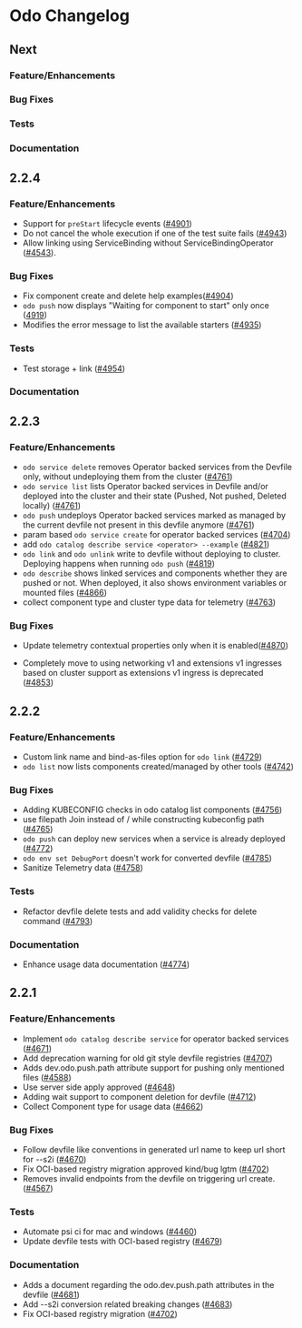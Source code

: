 #  Odo Changelog

## Next

### Feature/Enhancements

### Bug Fixes

### Tests

### Documentation

## 2.2.4

### Feature/Enhancements

- Support for `preStart` lifecycle events ([#4901](https://github.com/openshift/odo/issues/4901))
- Do not cancel the whole execution if one of the test suite fails ([#4943](https://github.com/openshift/odo/issues/4943))
- Allow linking using ServiceBinding without ServiceBindingOperator ([#4543](https://github.com/openshift/odo/issues/4543)).

### Bug Fixes

- Fix component create and delete help examples([#4904](https://github.com/openshift/odo/pull/4904))
- `odo push` now displays "Waiting for component to start" only once ([4919](https://github.com/openshift/odo/pull/4919))
- Modifies the error message to list the available starters ([#4935](https://github.com/openshift/odo/pull/4935))

### Tests

- Test storage + link ([#4954](https://github.com/openshift/odo/pull/4954))

### Documentation

## 2.2.3

### Feature/Enhancements

- `odo service delete` removes Operator backed services from the Devfile only, without undeploying them from the cluster ([#4761](https://github.com/openshift/odo/pull/4761))
- `odo service list` lists Operator backed services in Devfile and/or deployed into the cluster and their state (Pushed, Not pushed, Deleted locally) ([#4761](https://github.com/openshift/odo/pull/4761))
- `odo push` undeploys Operator backed services marked as managed by the current devfile not present in this devfile anymore ([#4761](https://github.com/openshift/odo/pull/4761))
- param based `odo service create` for operator backed services ([#4704](https://github.com/openshift/odo/pull/4704))
- add `odo catalog describe service <operator> --example` ([#4821](https://github.com/openshift/odo/pull/4821))
- `odo link` and `odo unlink` write to devfile without deploying to cluster. Deploying happens when running `odo push` ([#4819](https://github.com/openshift/odo/pull/4819))
- `odo describe` shows linked services and components whether they are pushed or not. When deployed, it also shows environment variables or mounted files ([#4866](https://github.com/openshift/odo/pull/4866))
- collect component type and cluster type data for telemetry ([#4763](https://github.com/openshift/odo/pull/4763))

### Bug Fixes
- Update telemetry contextual properties only when it is enabled([#4870](https://github.com/openshift/odo/pull/4870))

- Completely move to using networking v1 and extensions v1 ingresses based on cluster support as extensions v1 ingress is deprecated ([#4853](https://github.com/openshift/odo/pull/4853))

## 2.2.2

### Feature/Enhancements

- Custom link name and bind-as-files option for `odo link` ([#4729](https://github.com/openshift/odo/pull/4729))
- `odo list` now lists components created/managed by other tools ([#4742](https://github.com/openshift/odo/pull/4742))

### Bug Fixes

- Adding KUBECONFIG checks in odo catalog list components ([#4756](https://github.com/openshift/odo/pull/4756))
- use filepath Join instead of / while constructing kubeconfig path ([#4765](https://github.com/openshift/odo/pull/4765))
- `odo push` can deploy new services when a service is already deployed ([#4772](https://github.com/openshift/odo/pull/4772))
- `odo env set DebugPort` doesn't work for converted devfile ([#4785](https://github.com/openshift/odo/pull/4785))
- Sanitize Telemetry data ([#4758](https://github.com/openshift/odo/pull/4758))

### Tests

- Refactor devfile delete tests and add validity checks for delete command ([#4793](https://github.com/openshift/odo/pull/4793))

### Documentation

- Enhance usage data documentation ([#4774](https://github.com/openshift/odo/pull/4774))

## 2.2.1

### Feature/Enhancements

- Implement `odo catalog describe service` for operator backed services ([#4671](https://github.com/openshift/odo/pull/4671))
- Add deprecation warning for old git style devfile registries ([#4707](https://github.com/openshift/odo/pull/4707))
- Adds dev.odo.push.path attribute support for pushing only mentioned files ([#4588](https://github.com/openshift/odo/pull/4588))
- Use server side apply  approved ([#4648](https://github.com/openshift/odo/pull/4648))
- Adding wait support to component deletion for devfile ([#4712](https://github.com/openshift/odo/pull/4712))
- Collect Component type for usage data ([#4662](https://github.com/openshift/odo/pull/4662))

### Bug Fixes

- Follow devfile like conventions in generated url name to keep url short for --s2i  ([#4670](https://github.com/openshift/odo/pull/4670))
- Fix OCI-based registry migration  approved kind/bug lgtm ([#4702](https://github.com/openshift/odo/pull/4702))
- Removes invalid endpoints from the devfile on triggering url create. ([#4567](https://github.com/openshift/odo/pull/4567))

### Tests

- Automate psi ci for mac and windows  ([#4460](https://github.com/openshift/odo/pull/4460))
- Update devfile tests with OCI-based registry ([#4679](https://github.com/openshift/odo/pull/4679))


### Documentation

- Adds a document regarding the odo.dev.push.path attributes in the devfile ([#4681](https://github.com/openshift/odo/pull/4681))
- Add --s2i conversion related breaking changes ([#4683](https://github.com/openshift/odo/pull/4683))
- Fix OCI-based registry migration ([#4702](https://github.com/openshift/odo/pull/4702))
